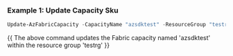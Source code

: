 ### Example 1: Update Capacity Sku
```powershell
Update-AzFabricCapacity -CapacityName "azsdktest" -ResourceGroup "testrg" -SkuName "F4"
```

{{ The above command updates the Fabric capacity named 'azsdktest' within the resource group 'testrg' }}